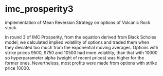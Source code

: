 # imc_prosperity3

implementation of Mean Reversion Strategy on options of Volcanic Rock stock. 


In round 3 of IMC Prosperity, from the equation derived from Black Scholes model, we calculated implied volatility of options and traded them when they deviated too much from the exponential moving averages. Options with strike prices 9500, 9750 and 10500 had more volatility, than that with 10000 so hyperparameter alpha (weight of recent prices) was higher for the former ones. Nevertheless, most profits were made from options with strike price 10000.
